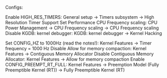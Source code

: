 Configs:

Enable HIGH_RES_TIMERS: General setup → Timers subsystem → High Resolution Timer Support
Set Performance CPU Frequency scaling: CPU Power Management → CPU Frequency scaling → CPU Frequency scaling
Disable KGDB: kernel debugger: KGDB: kernel debugger → Kernel Hacking

Set CONFIG_HZ to 1000Hz (read the notes!): Kernel Features → Timer frequency = 1000 Hz
Disable Allow for memory compaction: Kernel Features → Contiguous Memory Allocator
Disable Contiguous Memory Allocator: Kernel Features → Allow for memory compaction
Enable CONFIG_PREEMPT_RT_FULL: Kernel Features → Preemption Model (Fully Preemptible Kernel (RT)) → Fully Preemptible Kernel (RT)
